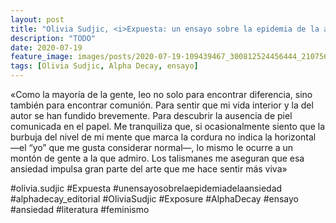 ```yaml
---
layout: post
title: "Olivia Sudjic, <i>Expuesta: un ensayo sobre la epidemia de la ansiedad</i>"
description: "TODO"
date: 2020-07-19
feature_image: images/posts/2020-07-19-109439467_300812524456444_2107567344463505417_n_17869053094864876.jpg
tags: [Olivia Sudjic, Alpha Decay, ensayo]
---
```


«Como la mayoría de la gente, leo no solo para encontrar diferencia, sino también para encontrar comunión. Para sentir que mi vida interior y la del autor se han fundido brevemente. Para descubrir la ausencia de piel comunicada en el papel. Me tranquiliza que, si ocasionalmente siento que la burbuja del nivel de mi mente que marca la cordura no indica la horizontal —el “yo” que me gusta considerar normal—, lo mismo le ocurre a un montón de gente a la que admiro. Los talismanes me aseguran que esa ansiedad impulsa gran parte del arte que me hace sentir más viva»
<!--more-->

#olivia.sudjic #Expuesta #unensayosobrelaepidemiadelaansiedad #alphadecay_editorial #OliviaSudjic #Exposure #AlphaDecay #ensayo #ansiedad #literatura #feminismo



